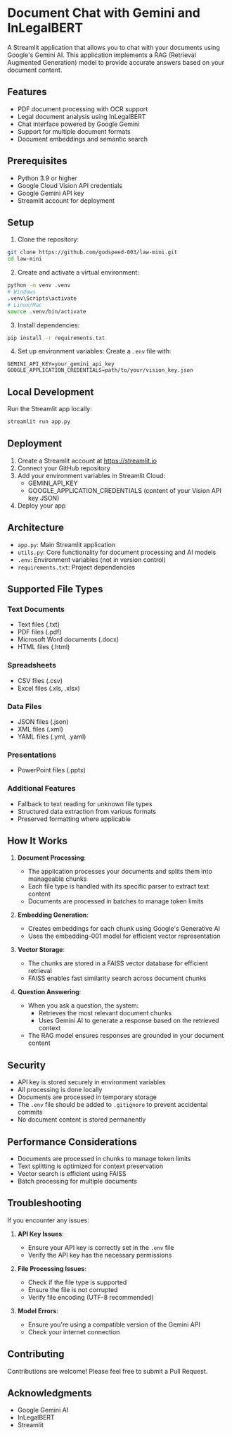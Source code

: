 # Document Chat with Gemini and InLegalBERT

A Streamlit application that allows you to chat with your documents using Google's Gemini AI. This application implements a RAG (Retrieval Augmented Generation) model to provide accurate answers based on your document content.

## Features

- PDF document processing with OCR support
- Legal document analysis using InLegalBERT
- Chat interface powered by Google Gemini
- Support for multiple document formats
- Document embeddings and semantic search

## Prerequisites

- Python 3.9 or higher
- Google Cloud Vision API credentials
- Google Gemini API key
- Streamlit account for deployment

## Setup

1. Clone the repository:
```bash
git clone https://github.com/godspeed-003/law-mini.git
cd law-mini
```

2. Create and activate a virtual environment:
```bash
python -m venv .venv
# Windows
.venv\Scripts\activate
# Linux/Mac
source .venv/bin/activate
```

3. Install dependencies:
```bash
pip install -r requirements.txt
```

4. Set up environment variables:
Create a `.env` file with:
```
GEMINI_API_KEY=your_gemini_api_key
GOOGLE_APPLICATION_CREDENTIALS=path/to/your/vision_key.json
```

## Local Development

Run the Streamlit app locally:
```bash
streamlit run app.py
```

## Deployment

1. Create a Streamlit account at https://streamlit.io
2. Connect your GitHub repository
3. Add your environment variables in Streamlit Cloud:
   - GEMINI_API_KEY
   - GOOGLE_APPLICATION_CREDENTIALS (content of your Vision API key JSON)
4. Deploy your app

## Architecture

- `app.py`: Main Streamlit application
- `utils.py`: Core functionality for document processing and AI models
- `.env`: Environment variables (not in version control)
- `requirements.txt`: Project dependencies

## Supported File Types

### Text Documents
- Text files (.txt)
- PDF files (.pdf)
- Microsoft Word documents (.docx)
- HTML files (.html)

### Spreadsheets
- CSV files (.csv)
- Excel files (.xls, .xlsx)

### Data Files
- JSON files (.json)
- XML files (.xml)
- YAML files (.yml, .yaml)

### Presentations
- PowerPoint files (.pptx)

### Additional Features
- Fallback to text reading for unknown file types
- Structured data extraction from various formats
- Preserved formatting where applicable

## How It Works

1. **Document Processing**:
   - The application processes your documents and splits them into manageable chunks
   - Each file type is handled with its specific parser to extract text content
   - Documents are processed in batches to manage token limits

2. **Embedding Generation**:
   - Creates embeddings for each chunk using Google's Generative AI
   - Uses the embedding-001 model for efficient vector representation

3. **Vector Storage**:
   - The chunks are stored in a FAISS vector database for efficient retrieval
   - FAISS enables fast similarity search across document chunks

4. **Question Answering**:
   - When you ask a question, the system:
     - Retrieves the most relevant document chunks
     - Uses Gemini AI to generate a response based on the retrieved context
   - The RAG model ensures responses are grounded in your document content

## Security

- API key is stored securely in environment variables
- All processing is done locally
- Documents are processed in temporary storage
- The `.env` file should be added to `.gitignore` to prevent accidental commits
- No document content is stored permanently

## Performance Considerations

- Documents are processed in chunks to manage token limits
- Text splitting is optimized for context preservation
- Vector search is efficient using FAISS
- Batch processing for multiple documents

## Troubleshooting

If you encounter any issues:

1. **API Key Issues**:
   - Ensure your API key is correctly set in the `.env` file
   - Verify the API key has the necessary permissions

2. **File Processing Issues**:
   - Check if the file type is supported
   - Ensure the file is not corrupted
   - Verify file encoding (UTF-8 recommended)

3. **Model Errors**:
   - Ensure you're using a compatible version of the Gemini API
   - Check your internet connection

## Contributing

Contributions are welcome! Please feel free to submit a Pull Request.

## Acknowledgments

- Google Gemini AI
- InLegalBERT
- Streamlit